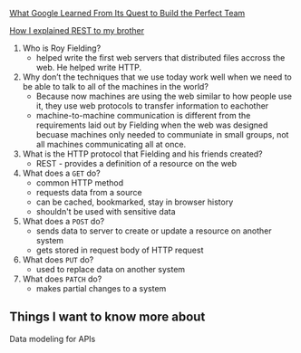 
[What Google Learned From Its Quest to Build the Perfect Team](https://www.nytimes.com/2016/02/28/magazine/what-google-learned-from-its-quest-to-build-the-perfect-team.html)

[How I explained REST to my brother](https://gist.github.com/brookr/5977550)

1. Who is Roy Fielding?
    - helped write the first web servers that distributed files accross the web. He helped write HTTP.
2. Why don’t the techniques that we use today work well when we need to be able to talk to all of the machines in the world?
    - Because now machines are using the web similar to how people use it, they use web protocols to transfer information to eachother
    - machine-to-machine communication is different from the requirements laid out by Fielding when the web was designed becuase machines only needed to communiate in small groups, not all machines communicating all at once.
3. What is the HTTP protocol that Fielding and his friends created?
    - REST - provides a definition of a resource on the web
4. What does a `GET` do?
    - common HTTP method
    - requests data from a source
    - can be cached, bookmarked, stay in browser history
    - shouldn't be used with sensitive data
5. What does a `POST` do?
    - sends data to server to create or update a resource on another system
    - gets stored in request body of HTTP request
6. What does `PUT` do?
    - used to replace data on another system
7. What does `PATCH` do?
    - makes partial changes to a system

## Things I want to know more about
Data modeling for APIs